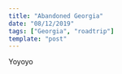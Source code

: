 ```yaml
---
title: "Abandoned Georgia"
date: "08/12/2019"
tags: ["Georgia", "roadtrip"]
template: "post"
---
```

Yoyoyo